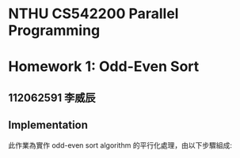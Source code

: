 # NTHU CS542200 Parallel Programming 
# Homework 1: Odd-Even Sort
## 112062591 李威辰

## Implementation
  此作業為實作 odd-even sort algorithm 的平行化處理，由以下步驟組成:
  


